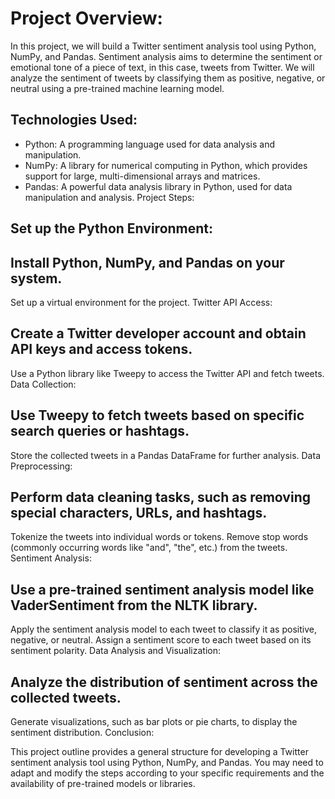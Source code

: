 # Project Overview:
In this project, we will build a Twitter sentiment analysis tool using Python, NumPy, and Pandas. Sentiment analysis aims to determine the sentiment or emotional tone of a piece of text, in this case, tweets from Twitter. We will analyze the sentiment of tweets by classifying them as positive, negative, or neutral using a pre-trained machine learning model.

## Technologies Used:

* Python: A programming language used for data analysis and manipulation.
* NumPy: A library for numerical computing in Python, which provides support for large, multi-dimensional arrays and matrices.
* Pandas: A powerful data analysis library in Python, used for data manipulation and analysis.
Project Steps:

##  Set up the Python Environment:

## Install Python, NumPy, and Pandas on your system.
Set up a virtual environment for the project.
Twitter API Access:

## Create a Twitter developer account and obtain API keys and access tokens.
Use a Python library like Tweepy to access the Twitter API and fetch tweets.
Data Collection:

## Use Tweepy to fetch tweets based on specific search queries or hashtags.
Store the collected tweets in a Pandas DataFrame for further analysis.
Data Preprocessing:

## Perform data cleaning tasks, such as removing special characters, URLs, and hashtags.
Tokenize the tweets into individual words or tokens.
Remove stop words (commonly occurring words like "and", "the", etc.) from the tweets.
Sentiment Analysis:

##  Use a pre-trained sentiment analysis model like VaderSentiment from the NLTK library.
Apply the sentiment analysis model to each tweet to classify it as positive, negative, or neutral.
Assign a sentiment score to each tweet based on its sentiment polarity.
Data Analysis and Visualization:

##  Analyze the distribution of sentiment across the collected tweets.
Generate visualizations, such as bar plots or pie charts, to display the sentiment distribution.
Conclusion:

This project outline provides a general structure for developing a Twitter sentiment analysis tool using Python, NumPy, and Pandas. You may need to adapt and modify the steps according to your specific requirements and the availability of pre-trained models or libraries.
